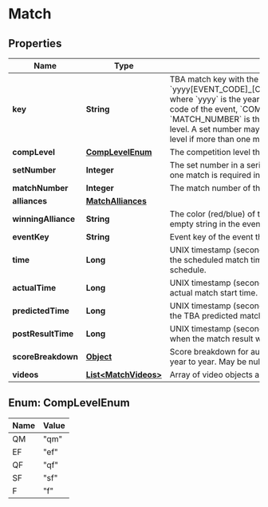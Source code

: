 

# Match

## Properties

Name | Type | Description | Notes
------------ | ------------- | ------------- | -------------
**key** | **String** | TBA match key with the format &#x60;yyyy[EVENT_CODE]_[COMP_LEVEL]m[MATCH_NUMBER]&#x60;, where &#x60;yyyy&#x60; is the year, and &#x60;EVENT_CODE&#x60; is the event code of the event, &#x60;COMP_LEVEL&#x60; is (qm, ef, qf, sf, f), and &#x60;MATCH_NUMBER&#x60; is the match number in the competition level. A set number may be appended to the competition level if more than one match in required per set. | 
**compLevel** | [**CompLevelEnum**](#CompLevelEnum) | The competition level the match was played at. | 
**setNumber** | **Integer** | The set number in a series of matches where more than one match is required in the match series. | 
**matchNumber** | **Integer** | The match number of the match in the competition level. | 
**alliances** | [**MatchAlliances**](MatchAlliances.md) |  |  [optional]
**winningAlliance** | **String** | The color (red/blue) of the winning alliance. Will contain an empty string in the event of no winner, or a tie. |  [optional]
**eventKey** | **String** | Event key of the event the match was played at. | 
**time** | **Long** | UNIX timestamp (seconds since 1-Jan-1970 00:00:00) of the scheduled match time, as taken from the published schedule. |  [optional]
**actualTime** | **Long** | UNIX timestamp (seconds since 1-Jan-1970 00:00:00) of actual match start time. |  [optional]
**predictedTime** | **Long** | UNIX timestamp (seconds since 1-Jan-1970 00:00:00) of the TBA predicted match start time. |  [optional]
**postResultTime** | **Long** | UNIX timestamp (seconds since 1-Jan-1970 00:00:00) when the match result was posted. |  [optional]
**scoreBreakdown** | [**Object**](.md) | Score breakdown for auto, teleop, etc. points. Varies from year to year. May be null. |  [optional]
**videos** | [**List&lt;MatchVideos&gt;**](MatchVideos.md) | Array of video objects associated with this match. |  [optional]



## Enum: CompLevelEnum

Name | Value
---- | -----
QM | &quot;qm&quot;
EF | &quot;ef&quot;
QF | &quot;qf&quot;
SF | &quot;sf&quot;
F | &quot;f&quot;



